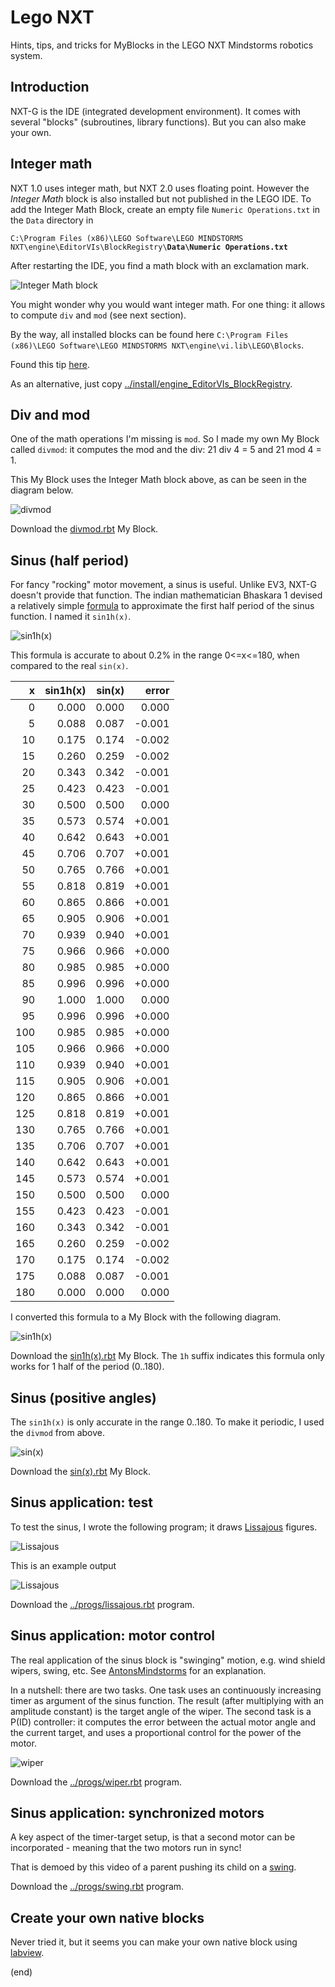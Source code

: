 # Lego NXT

Hints, tips, and tricks for MyBlocks in the LEGO NXT Mindstorms robotics system.


## Introduction

NXT-G is the IDE (integrated development environment).
It comes with several "blocks" (subroutines, library functions).
But you can also make your own.


## Integer math

NXT 1.0 uses integer math, but NXT 2.0 uses floating point. However the _Integer Math_ block is also installed but not published in the LEGO IDE.
To add the Integer Math Block, create an empty file `Numeric Operations.txt` in the `Data` directory in

`C:\Program Files (x86)\LEGO Software\LEGO MINDSTORMS NXT\engine\EditorVIs\BlockRegistry\`**`Data\Numeric Operations.txt`**

After restarting the IDE, you find a math block with an exclamation mark.

![Integer Math block](images/intmath.png)

You might wonder why you would want integer math. For one thing: it allows to compute `div` and `mod` (see next section).

By the way, all installed blocks can be found here `C:\Program Files (x86)\LEGO Software\LEGO MINDSTORMS NXT\engine\vi.lib\LEGO\Blocks`.

Found this tip [here](http://linearactuator.blogspot.com/2009/08/interger-blocks-in-nxt-g-20.html).

As an alternative, just copy [../install/engine_EditorVIs_BlockRegistry](../install/engine_EditorVIs_BlockRegistry).

## Div and mod

One of the math operations I'm missing is `mod`. So I made my own My Block called `divmod`: 
it computes the mod and the div: 21 div 4 = 5 and 21 mod 4 = 1.

This My Block uses the Integer Math block above, as can be seen in the diagram below.

![divmod](images/divmod.png)

Download the [divmod.rbt](divmod.rbt) My Block.

## Sinus (half period)

For fancy "rocking" motor movement, a sinus is useful. Unlike EV3, NXT-G doesn't provide that function.
The indian mathematician Bhaskara 1 devised a relatively simple 
[formula](https://en.wikipedia.org/wiki/Bhaskara_I%27s_sine_approximation_formula) to approximate 
the first half period of the sinus function. I named it `sin1h(x)`.

![sin1h(x)](https://wikimedia.org/api/rest_v1/media/math/render/svg/87e0009ba1d0b0f7fa6057e07febf65d455aeefd)

This formula is accurate to about 0.2% in the range 0<=x<=180, when compared to the real `sin(x)`.

|   x  | sin1h(x) |  sin(x) |  error |
|-----:|---------:|--------:|-------:|
|   0  |   0.000  |  0.000  |  0.000 |
|   5  |   0.088  |  0.087  | -0.001 |
|  10  |   0.175  |  0.174  | -0.002 |
|  15  |   0.260  |  0.259  | -0.002 |
|  20  |   0.343  |  0.342  | -0.001 |
|  25  |   0.423  |  0.423  | -0.001 |
|  30  |   0.500  |  0.500  |  0.000 |
|  35  |   0.573  |  0.574  | +0.001 |
|  40  |   0.642  |  0.643  | +0.001 |
|  45  |   0.706  |  0.707  | +0.001 |
|  50  |   0.765  |  0.766  | +0.001 |
|  55  |   0.818  |  0.819  | +0.001 |
|  60  |   0.865  |  0.866  | +0.001 |
|  65  |   0.905  |  0.906  | +0.001 |
|  70  |   0.939  |  0.940  | +0.001 |
|  75  |   0.966  |  0.966  | +0.000 |
|  80  |   0.985  |  0.985  | +0.000 |
|  85  |   0.996  |  0.996  | +0.000 |
|  90  |   1.000  |  1.000  |  0.000 |
|  95  |   0.996  |  0.996  | +0.000 |
| 100  |   0.985  |  0.985  | +0.000 |
| 105  |   0.966  |  0.966  | +0.000 |
| 110  |   0.939  |  0.940  | +0.001 |
| 115  |   0.905  |  0.906  | +0.001 |
| 120  |   0.865  |  0.866  | +0.001 |
| 125  |   0.818  |  0.819  | +0.001 |
| 130  |   0.765  |  0.766  | +0.001 |
| 135  |   0.706  |  0.707  | +0.001 |
| 140  |   0.642  |  0.643  | +0.001 |
| 145  |   0.573  |  0.574  | +0.001 |
| 150  |   0.500  |  0.500  |  0.000 |
| 155  |   0.423  |  0.423  | -0.001 |
| 160  |   0.343  |  0.342  | -0.001 |
| 165  |   0.260  |  0.259  | -0.002 |
| 170  |   0.175  |  0.174  | -0.002 |
| 175  |   0.088  |  0.087  | -0.001 |
| 180  |   0.000  |  0.000  |  0.000 |


I converted this formula to a My Block with the following diagram.

![sin1h(x)](images/sin1h(x).png)

Download the [sin1h(x).rbt](sin1h(x).rbt) My Block. 
The `1h` suffix indicates this formula only works for 1 half of the period (0..180).


## Sinus (positive angles)

The `sin1h(x)` is only accurate in the range 0..180. To make it periodic, I used the `divmod` from above.

![sin(x)](images/sin(x).png)

Download the [sin(x).rbt](sin(x).rbt) My Block.


## Sinus application: test

To test the sinus, I wrote the following program; it draws
[Lissajous](https://en.wikipedia.org/wiki/Lissajous_curve) figures.

![Lissajous](images/lissajous.png)

This is an example output

![Lissajous](images/lissajous.jpg)

Download the [../progs/lissajous.rbt](../progs/lissajous.rbt) program.


## Sinus application: motor control

The real application of the sinus block is "swinging" motion, e.g. wind shield wipers, swing, etc.
See [AntonsMindstorms](https://antonsmindstorms.com/2019/01/24/how-to-program-two-synchronised-ev3-motors/) for an explanation.

In a nutshell: there are two tasks. 
One task uses an continuously increasing timer as argument of the sinus function. The result (after multiplying with an amplitude constant) is the target angle of the wiper.
The second task is a P(ID) controller: it computes the error between the actual motor angle and the current target, and uses a proportional control for the power of the motor.

![wiper](images/wiper.png)

Download the [../progs/wiper.rbt](../progs/wiper.rbt) program.


## Sinus application: synchronized motors

A key aspect of the timer-target setup, is that a second motor can be incorporated - meaning that the two motors run in sync!

That is demoed by this video of a parent pushing its child on a [swing](https://www.youtube.com/watch?v=0GbMUhZlRqk).

Download the [../progs/swing.rbt](../progs/swing.rbt) program.


## Create your own native blocks

Never tried it, but it seems you can make your own native block 
using [labview](ftp://ftp.ni.com/evaluation/mindstorms/NXT_Creating_MINDSTORMS_Blocks.pdf).


(end)
